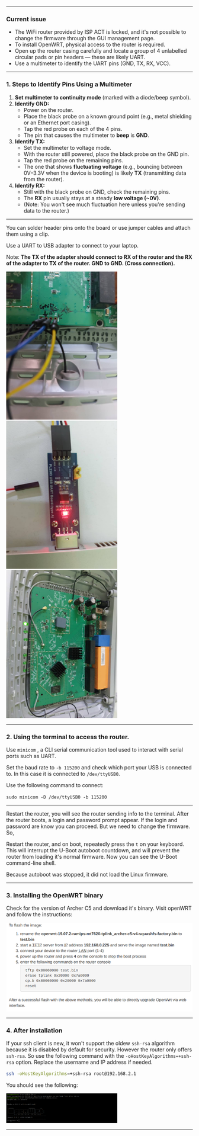 
---
### Current issue
- The WiFi router provided by ISP ACT is locked, and it's not possible to change the firmware through the GUI management page.
- To install OpenWRT, physical access to the router is required.
- Open up the router casing carefully and locate a group of 4 unlabelled circular pads or pin headers — these are likely UART.
- Use a multimeter to identify the UART pins (GND, TX, RX, VCC).
---
### 1.  Steps to Identify Pins Using a Multimeter
1. **Set multimeter to continuity mode** (marked with a diode/beep symbol).
2. **Identify GND:**
   - Power on the router.
   - Place the black probe on a known ground point (e.g., metal shielding or an Ethernet port casing).
   - Tap the red probe on each of the 4 pins.
   - The pin that causes the multimeter to **beep** is **GND**.
3. **Identify TX:**
   - Set the multimeter to voltage mode.
   - With the router still powered, place the black probe on the GND pin.
   - Tap the red probe on the remaining pins.
   - The one that shows **fluctuating voltage** (e.g., bouncing between 0V–3.3V when the device is booting) is likely **TX** (transmitting data from the router).
4. **Identify RX:**
   - Still with the black probe on GND, check the remaining pins.
   - The **RX** pin usually stays at a steady **low voltage (~0V)**.
   - (Note: You won't see much fluctuation here unless you're sending data to the router.)

---

You can solder header pins onto the board or use jumper cables and attach them using a clip.

Use a UART to USB adapter to connect to your laptop. 

Note: **The TX of the adapter should connect to RX of the router and the RX of the adapter to TX of the router. GND to GND. (Cross connection).**


<img src="/images/uart-pins.jpeg" width="300">

<img src="/images/uart-usb-adapter.jpeg" width="300">

<img src="/images/WhatsApp Image 2025-04-24 at 5.59.30 PM (1).jpeg" width="300">

---

### 2. Using the terminal to access the router.

Use `minicom` , a CLI serial communication tool used to interact with serial ports such as UART.

Set the baud rate to `-b 115200` and check which port your USB is connected to. In this case it is connected to `/dev/ttyUSB0`.

Use the following command to connect:

`sudo minicom -D /dev/ttyUSB0 -b 115200
`

---

 Restart the router, you will see the router sending info to the terminal.
 After the router boots, a login and password prompt appear. If the login and password are know you can proceed. But we need to change the firmware.
 So,
 
Restart the router, and on boot, repeatedly press the `t` on your keyboard. This will interrupt the U-Boot autoboot countdown, and will prevent the router from loading it's normal firmware. Now you can see the U-Boot command-line shell.

Because autoboot was stopped, it did not load the Linux firmware.

---
### 3. Installing the OpenWRT binary

Check for the version of Archer C5 and download it's binary. Visit openWRT and follow the instructions:



![instructions to download openWRT](images/instructions-openWRT.png)

---
### 4. After installation

If your ssh client is new, it won't support the oldew `ssh-rsa` algorithm because it is disabled by default for security. However the router only offers `ssh-rsa`. So use the following command with the `-oHostKeyAlgorithms=+ssh-rsa` option. Replace the username and IP address if needed.

```bash
ssh -oHostKeyAlgorithms=+ssh-rsa root@192.168.2.1
```

You should see the following:

<img src="/images/OpenWRT-CLI.png" width="300">


---
